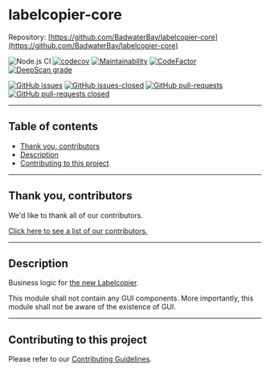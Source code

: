 # labelcopier-core

Repository: [https://github.com/BadwaterBay/labelcopier-core](https://github.com/BadwaterBay/labelcopier-core)

![Node.js CI](https://github.com/BadwaterBay/labelcopier-core/workflows/Node.js%20CI/badge.svg)
[![codecov](https://codecov.io/gh/BadwaterBay/labelcopier-core/branch/main/graph/badge.svg)](https://codecov.io/gh/BadwaterBay/labelcopier-core)
[![Maintainability](https://api.codeclimate.com/v1/badges/e810f6b097f568a52114/maintainability)](https://codeclimate.com/github/BadwaterBay/labelcopier-core/maintainability)
[![CodeFactor](https://www.codefactor.io/repository/github/badwaterbay/labelcopier-core/badge)](https://www.codefactor.io/repository/github/badwaterbay/labelcopier-core)
[![DeepScan grade](https://deepscan.io/api/teams/9440/projects/13813/branches/242923/badge/grade.svg)](https://deepscan.io/dashboard#view=project&tid=9440&pid=13813&bid=242923)

[![GitHub issues](https://img.shields.io/github/issues/BadwaterBay/labelcopier-core.svg)](https://GitHub.com/BadwaterBay/labelcopier-core/issues/)
[![GitHub issues-closed](https://img.shields.io/github/issues-closed/BadwaterBay/labelcopier-core.svg)](https://GitHub.com/BadwaterBay/labelcopier-core/issues?q=is%3Aissue+is%3Aclosed)
[![GitHub pull-requests](https://img.shields.io/github/issues-pr/BadwaterBay/labelcopier-core.svg)](https://GitHub.com/BadwaterBay/labelcopier-core/pulls/)
[![GitHub pull-requests closed](https://img.shields.io/github/issues-pr-closed/BadwaterBay/labelcopier-core.svg)](https://GitHub.com/BadwaterBay/labelcopier-core/pulls/)

---

## Table of contents

- [Thank you, contributors](#thank-you-contributors)
- [Description](#description)
- [Contributing to this project](#contributing-to-this-project)

---

## Thank you, contributors

We'd like to thank all of our contributors.

[Click here to see a list of our contributors.](https://github.com/BadwaterBay/labelcopier-core/graphs/contributors)

---

## Description

Business logic for [the new Labelcopier](https://github.com/BadwaterBay/labelcopier-v2).

This module shall not contain any GUI components. More importantly, this module
shall not be aware of the existence of GUI.

---

## Contributing to this project

Please refer to our [Contributing Guidelines](https://github.com/BadwaterBay/labelcopier-core/blob/main/CONTRIBUTING.md).
